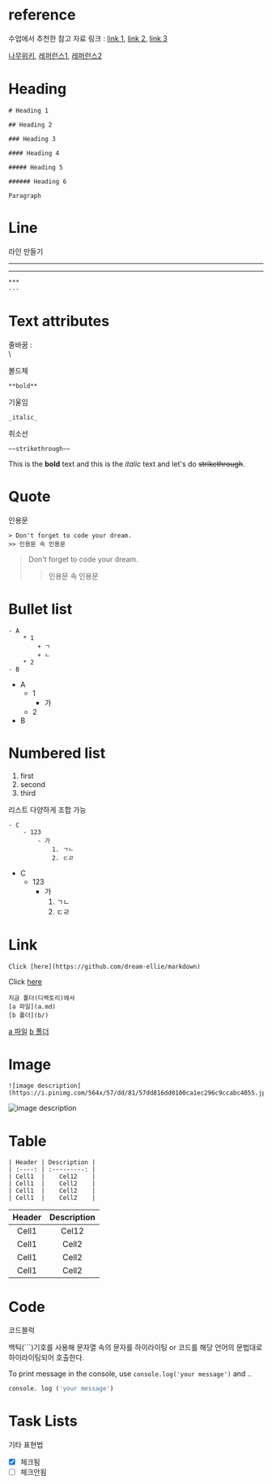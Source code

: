 # reference

수업에서 추천한 참고 자료 링크 :
[link 1](https://github.github.com/gfm/),
[link 2](https://docs.github.com/ko/get-started/writing-on-github/getting-started-with-writing-and-formatting-on-github/basic-writing-and-formatting-syntax), [link 3](https://www.markdownguide.org/)

[나무위키](https://namu.wiki/w/%EB%A7%88%ED%81%AC%EB%8B%A4%EC%9A%B4),
[레퍼런스1](https://github.com/dream-ellie/markdown), [레퍼런스2](https://ansohxxn.github.io/vs/snippets/)

# Heading

```
# Heading 1

## Heading 2

### Heading 3

#### Heading 4

##### Heading 5

###### Heading 6

Paragraph
```

# Line

라인 만들기

---

---

```
***
---
```

# Text attributes

줄바꿈 : \
\

볼드체

```
**bold**
```

기울임

```
_italic_
```

취소선

```
~~strikethrough~~
```

This is the **bold** text and this is the _italic_ text and let's do ~~strikethrough~~.

# Quote

인용문

```
> Don't forget to code your dream.
>> 인용문 속 인용문
```

> Don't forget to code your dream.
>
> > 인용문 속 인용문

# Bullet list

```
- A
    * 1
        + ㄱ
        + ㄴ
    * 2
- B
```

- A
  - 1
    - 가
  - 2
- B

# Numbered list

1. first
2. second
3. third

리스트 다양하게 조합 가능

```
- C
    - 123
        - 가
            1. ㄱㄴ
            2. ㄷㄹ
```

- C
  - 123
    - 가
      1. ㄱㄴ
      2. ㄷㄹ

# Link

```
Click [here](https://github.com/dream-ellie/markdown)
```

Click [here](https://github.com/dream-ellie/markdown)

```
지금 폴더(디렉토리)에서
[a 파일](a.md)
[b 폴더](b/)
```

[a 파일](a.md)
[b 폴더](b/)

# Image

```
![image description](https://i.pinimg.com/564x/57/dd/81/57dd816dd0100ca1ec296c9ccabc4055.jpg)
```

![image description](https://i.pinimg.com/564x/57/dd/81/57dd816dd0100ca1ec296c9ccabc4055.jpg)

# Table

```
| Header | Description |
| :----: | :---------: |
| Cell1  |    Cel12    |
| Cell1  |    Cell2    |
| Cell1  |    Cell2    |
| Cell1  |    Cell2    |
```

| Header | Description |
| :----: | :---------: |
| Cell1  |    Cel12    |
| Cell1  |    Cell2    |
| Cell1  |    Cell2    |
| Cell1  |    Cell2    |

# Code

코드블럭

백틱(```)기호를 사용해
문자열 속의 문자를 하이라이팅 or 코드를 해당 언어의 문법대로 하이라이팅되어 호출한다.

To print message in the console, use `console.log('your message')` and ..

```python
console. log ('your message')
```

# Task Lists

기타 표현법

- [x] 체크됨
- [ ] 체크안됨
